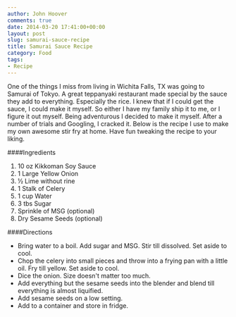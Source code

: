 ```yaml
---
author: John Hoover
comments: true
date: 2014-03-20 17:41:00+00:00
layout: post
slug: samurai-sauce-recipe
title: Samurai Sauce Recipe
category: Food
tags:
- Recipe
---
```


One of the things I miss from living in Wichita Falls, TX was going to Samurai of Tokyo. A great teppanyaki restaurant made special by the sauce they add to everything. Especially the rice. I knew that if I could get the sauce, I could make it myself. So either I have my family ship it to me, or I figure it out myself. Being adventurous I decided to make it myself. After a number of trials and Googling, I cracked it. Below is the recipe I use to make my own awesome stir fry at home. Have fun tweaking the recipe to your liking.

<!-- /excerpt -->

####Ingredients

1. 10 oz Kikkoman Soy Sauce
2. 1 Large Yellow Onion
3. ½ Lime without rine
4. 1 Stalk of Celery
5. 1 cup Water
6. 3 tbs Sugar
7. Sprinkle of MSG (optional)
8. Dry Sesame Seeds (optional)

####Directions
* Bring water to a boil. Add sugar and MSG. Stir till dissolved. Set aside to cool.
* Chop the celery into small pieces and throw into a frying pan with a little oil. Fry till yellow. Set aside to cool.
* Dice the onion. Size doesn't matter too much.
* Add everything but the sesame seeds into the blender and blend till everything is almost liquified.
* Add sesame seeds on a low setting.
* Add to a container and store in fridge.

